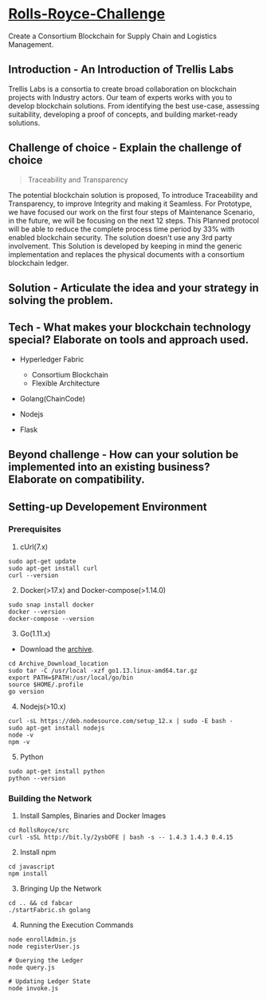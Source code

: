 # [Rolls-Royce-Challenge](https://www.rolls-royce-blockchain-innovation-challenge.com/challenges)

Create a Consortium Blockchain for Supply Chain and Logistics Management.

## Introduction - An Introduction of Trellis Labs

Trellis Labs is a consortia to create broad collaboration on blockchain projects with Industry actors. Our team of experts works with you to develop blockchain solutions. From identifying the best use-case, assessing suitability, developing a proof of concepts, and building market-ready solutions.

## Challenge of choice - Explain the challenge of choice
> Traceability and Transparency

The potential blockchain solution is proposed, To introduce Traceability and Transparency, to improve Integrity and making it Seamless. For Prototype, we have focused our work on the first four steps of Maintenance Scenario, in the future, we will be focusing on the next 12 steps. This Planned protocol will be able to reduce the complete process time period by 33% with enabled blockchain security. The solution doesn't use any 3rd party involvement.
This Solution is developed by keeping in mind the generic implementation and replaces the physical documents with a consortium blockchain ledger.

## Solution - Articulate the idea and your strategy in solving the problem.


## Tech - What makes your blockchain technology special? Elaborate on tools and approach used.

* Hyperledger Fabric 
  * Consortium Blockchain
  * Flexible Architecture

* Golang(ChainCode)
* Nodejs
* Flask

## Beyond challenge - How can your solution be implemented into an existing business? Elaborate on compatibility.

## Setting-up Developement Environment
### Prerequisites
1. cUrl(7.x)
```
sudo apt-get update
sudo apt-get install curl
curl --version
```
2. Docker(>17.x) and Docker-compose(>1.14.0) 
```
sudo snap install docker
docker --version
docker-compose --version
```
3. Go(1.11.x)
- Download the [archive](https://golang.org/dl).
```
cd Archive_Download_location
sudo tar -C /usr/local -xzf go1.13.linux-amd64.tar.gz
export PATH=$PATH:/usr/local/go/bin
source $HOME/.profile
go version
```
4. Nodejs(>10.x)
```
curl -sL https://deb.nodesource.com/setup_12.x | sudo -E bash -
sudo apt-get install nodejs
node -v
npm -v
```
5. Python
```
sudo apt-get install python
python --version
```
### Building the Network
1. Install Samples, Binaries and Docker Images
```
cd RollsRoyce/src
curl -sSL http://bit.ly/2ysbOFE | bash -s -- 1.4.3 1.4.3 0.4.15
```

2. Install npm
```
cd javascript
npm install
```

3. Bringing Up the Network
```
cd .. && cd fabcar
./startFabric.sh golang
```

4. Running the Execution Commands
```
node enrollAdmin.js
node registerUser.js

# Querying the Ledger
node query.js

# Updating Ledger State
node invoke.js
```
